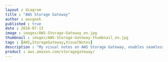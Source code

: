 ```yaml
---
layout : diagram
title : "AWS Storage Gateway"
author : awsgeek
published : true
date : 2018-07-13
image : images/AWS-Storage-Gateway_en.jpg
thumbnail : images/AWS-Storage-Gateway-thumbnail_en.jpg
tags : [AWS,StorageGateway,VisualNotes]
description : "My visual notes on AWS Storage Gateway, enables seamless use of AWS cloud storage by your on-premises applications"
product : aws.amazon.com/storagegateway/
---
```

